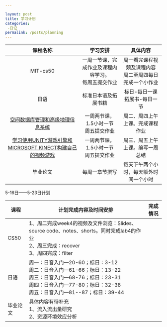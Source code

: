 ```yaml
---

layout: post
title: 学习计划
categories: 
 -日记
permalink: /posts/planning
---
```

|                           课程名称                           |                         学习安排                         |                           具体内容                           |
| :----------------------------------------------------------: | :------------------------------------------------------: | :----------------------------------------------------------: |
|                           MIT-cs50                           | 一周一节课，完成作业及课程内容学习。<br />每周五提交作业 | 周一看完课程视频及课程内容<br />周二至周四每日完成一个小作业 |
|                             日语                             |                   标准日本语及拓展书籍                   |              标日-每日一课<br />拓展书-每日一节              |
| [空间数据库管理和高级地理信息系统](https://ocw.mit.edu/courses/11-521-spatial-database-management-and-advanced-geographic-information-systems-spring-2003/) |        一周两节课，1.5小时一节<br />周五提交作业         |               周二、周四上午上课。完成课程作业               |
| [学习使用UNITY游戏引擎和MICROSOFT KINECT构建自己的视频游戏](https://ocw.mit.edu/courses/res-3-003-learn-to-build-your-own-videogame-with-the-unity-game-engine-and-microsoft-kinect-january-iap-2017/) |        一周两节课，1.5小时一节<br />周五提交作业         |               周三、周五上午上课。编写一周总结               |
|                           毕业论文                           |                      每周一章节撰写                      |            每天下午两个小时，每天额外时间一个小时            |

5-16日——5-23日计划

| 课程     | 计划完成内容及时间安排                                       | 完成情况 |
| -------- | ------------------------------------------------------------ | -------- |
| CS50     | 1、周二完成week4的视频及文件浏览：Slides、source code、notes、shorts。同时完成lab4的作业<br />2、周三完成：recover<br />3、周四完成：filter |          |
| 日语     | 周一：日音入门—20-60；标日：3-12<br />周二：日音入门—61-66；标日：13-22<br />周三：日音入门—68-76；标日：23-31<br />周四：日音入门—77-80；标日：32-38<br />周五：日音入门—81--87；标日：39-44 |          |
| 毕业论文 | 具体内容有待补充<br />1、流入流出量研究<br />2、资源环境效应分析 |          |

